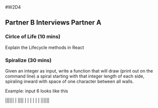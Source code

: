 #W2D4

## Partner B Interviews Partner A

### Cirlce of Life (10 mins)
Explain the Lifecycle methods in React


### Spiralize (30 mins)
Given an integer as input, write a function that will draw (print out on the command line) a spiral starting with that integer length of each side, spiraling inward with space of one character between all walls.

Example: input 6 looks like this

||||||
     |
|||| |
|  | |
|    |
||||||
